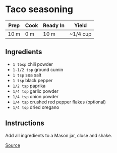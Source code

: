 # Taco seasoning

| Prep | Cook | Ready In | Yield    |
| ---- | ---- | -------- | -------- |
| 10 m | 0 m  | 10 m     | ~1/4 cup |

## Ingredients

- `1 tbsp` chili powder
- `1-1/2 tsp` ground cumin
- `1 tsp` sea salt
- `1 tsp` black pepper
- `1/2 tsp` paprika
- `1/4 tsp` garlic powder
- `1/4 tsp` onion powder
- `1/4 tsp` crushed red pepper flakes (optional)
- `1/4 tsp` dried oregano

## Instructions

Add all ingredients to a Mason jar, close and shake.

[Source](https://www.allrecipes.com/recipe/46653/taco-seasoning-i/)
